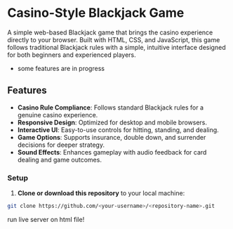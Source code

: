 # Casino-Style Blackjack Game

A simple web-based Blackjack game that brings the casino experience directly to your browser. Built with HTML, CSS, and JavaScript, this game follows traditional Blackjack rules with a simple, intuitive interface designed for both beginners and experienced players.

- some features are in progress

## Features

- **Casino Rule Compliance**: Follows standard Blackjack rules for a genuine casino experience.
- **Responsive Design**: Optimized for desktop and mobile browsers.
- **Interactive UI**: Easy-to-use controls for hitting, standing, and dealing.
- **Game Options**: Supports insurance, double down, and surrender decisions for deeper strategy.
- **Sound Effects**: Enhances gameplay with audio feedback for card dealing and game outcomes.

### Setup

1. **Clone or download this repository** to your local machine:

```bash
git clone https://github.com/<your-username>/<repository-name>.git
```
run live server on html file!
